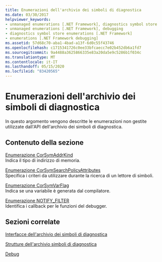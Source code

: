 ```yaml
---
title: Enumerazioni dell'archivio dei simboli di diagnostica
ms.date: 03/30/2017
helpviewer_keywords:
- unmanaged enumerations [.NET Framework], diagnostics symbol store
- unmanaged enumerations [.NET Framework], debugging
- diagnostics symbol store enumerations [.NET Framework]
- enumerations [.NET Framework debugging]
ms.assetid: 57d68c70-aba1-4bad-a13f-6d0c55f43746
ms.openlocfilehash: c1715341726c0ee33bfcaecc7e02b452db6a1fd7
ms.sourcegitcommit: 9a4488a3625866335e83a20da5e9c5286b1f034c
ms.translationtype: MT
ms.contentlocale: it-IT
ms.lasthandoff: 05/15/2020
ms.locfileid: "83420565"
---
```

# <a name="diagnostics-symbol-store-enumerations"></a>Enumerazioni dell'archivio dei simboli di diagnostica
In questo argomento vengono descritte le enumerazioni non gestite utilizzate dall'API dell'archivio dei simboli di diagnostica.  
  
## <a name="in-this-section"></a>Contenuto della sezione  
 [Enumerazione CorSymAddrKind](corsymaddrkind-enumeration.md)  
 Indica il tipo di indirizzo di memoria.  
  
 [Enumerazione CorSymSearchPolicyAttributes](corsymsearchpolicyattributes-enumeration.md)  
 Specifica i criteri da utilizzare durante la ricerca di un lettore di simboli.  
  
 [Enumerazione CorSymVarFlag](corsymvarflag-enumeration.md)  
 Indica se una variabile è generata dal compilatore.  
  
 [Enumerazione NOTIFY_FILTER](notify-filter-enumeration.md)  
 Identifica i callback per le funzioni del debugger.  
  
## <a name="related-sections"></a>Sezioni correlate  
 [Interfacce dell'archivio dei simboli di diagnostica](diagnostics-symbol-store-interfaces.md)  
  
 [Strutture dell'archivio simboli di diagnostica](diagnostics-symbol-store-structures.md)  
  
 [Debug](../debugging/index.md)
